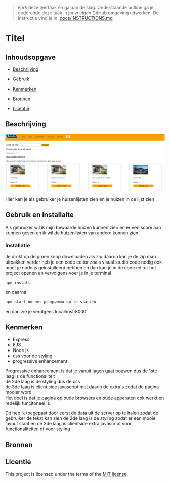 > _Fork_ deze leertaak en ga aan de slag. Onderstaande outline ga je gedurende deze taak in jouw eigen GitHub omgeving uitwerken. De instructie vind je in: [docs/INSTRUCTIONS.md](docs/INSTRUCTIONS.md)

# Titel
<!-- Geef je project een titel en schrijf in één zin wat het is -->

## Inhoudsopgave

  * [Beschrijving](#beschrijving)
  * [Gebruik](#gebruik)
  * [Kenmerken](#kenmerken)

  * [Bronnen](#bronnen)
  * [Licentie](#licentie)

## Beschrijving
<!-- Bij Beschrijving staat kort beschreven wat voor project het is en wat je hebt gemaakt -->
<!-- Voeg een mooie poster visual toe 📸 -->
<!-- Voeg een link toe naar Github Pages 🌐-->
![img.png](img.png)
Hier kan je als gebruiker je huizenlijsten zien en je huizen in de lijst zien


## Gebruik en installaite
<!-- Bij Gebruik staat de user story, hoe het werkt en wat je er mee kan. -->
<p>Als gebruiker wil ik mijn bewaarde huizen kunnen zien en er een score aan kunnen geven
en ik wil de huizenlijsten van andere kunnen zien
</p>

### installatie
Je drukt op de groen knop downloaden als zip daarna kan je de zip map uitpakken
verder heb je een code editor zoals visual studio code nodig ook moet je node js geinstalleerd hebben en dan kan je in de 
code editor het project openen en
vervolgens voer je in je terminal


```
npm install
```
en daarna 
```
npm start om het programma op te starten
```
en dan zie je verolgens localhost:8000
## Kenmerken
<!-- Bij Kenmerken staat welke technieken zijn gebruikt en hoe. Wat is de HTML structuur? Wat zijn de belangrijkste dingen in CSS? Wat is er met JS gedaan en hoe? Misschien heb je iets met NodeJS gedaan, of heb je een framwork of library gebruikt? -->
<ul>
<li>Express</li>
<li>EJS</li>
<li>Node js</li>
<li>css voor de styling</li>
<li>progressive enhancement</li>

</ul>
<p>
Progressive enhancement is dat je 
vanuit lagen gaat bouwen dus de 1ste laag is de functionaliteit<br>
de 2de laag is de styling dus de css<br>
de 3de laag is client side javascript met daarin de extra's zodat de pagina mooier word

<br>
Het doel is dat je pagina op oude browsers 
en oude apperaten ook werkt en redelijk funcitoneel is<br>

Dit heb ik toegepast door eerst de data uit de server op te halen zodat de gebruiker de tekst kan zien
de 2de laag is de styling zodat er een mooie layout staat en
de 3de laag is clientside extra javascript voor functionaliteiten of voor styling

</p>

## Bronnen

## Licentie

This project is licensed under the terms of the [MIT license](./LICENSE).
